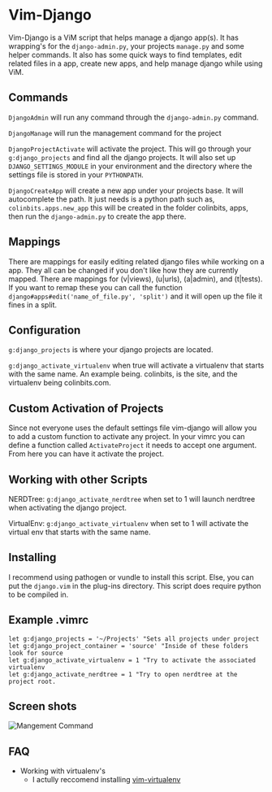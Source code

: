 Vim-Django
===============================================================================

Vim-Django is a ViM script that helps manage a django app(s). It has wrapping's
for the ``django-admin.py``, your projects ``manage.py`` and some helper
commands. It also has some quick ways to find templates, edit related files
in a app, create new apps, and help manage django while using ViM.


Commands
-------------------------------------------------------------------------------

``DjangoAdmin`` will run any command through the ``django-admin.py``
command.

``DjangoManage`` will run the management command for the project

``DjangoProjectActivate`` will activate the project. This will go through
your ``g:django_projects`` and find all the django projects. It will also
set up ``DJANGO_SETTINGS_MODULE`` in your environment and the directory
where the settings file is stored in your ``PYTHONPATH``.

``DjangoCreateApp`` will create a new app under your projects base. It will
autocomplete the path. It just needs is a python path such as,
``colinbits.apps.new_app`` this will be created in the folder colinbits,
apps, then run the ``django-admin.py`` to create the app there.



Mappings
-------------------------------------------------------------------------------

There are mappings for easily editing related django files while working on a
app. They all can be changed if you don't like how they are currently mapped.
There are mappings for (v|views), (u|urls), (a|admin),
and (t|tests). If you want to remap these you can call the function
``django#apps#edit('name_of_file.py', 'split')`` and it will open up
the file it fines in a split.


Configuration
-------------------------------------------------------------------------------

``g:django_projects`` is where your django projects are located.

``g:django_activate_virtualenv`` when true will activate a virtualenv that
starts with the same name. An example being. colinbits, is the site, and the
virtualenv being colinbits.com.


Custom Activation of Projects
-------------------------------------------------------------------------------

Since not everyone uses the default settings file vim-django will allow you to
add a custom function to activate any project. In your vimrc you can define a
function called ``ActivateProject`` it needs to accept one argument. From here
you can have it activate the project.

Working with other Scripts
-------------------------------------------------------------------------------

NERDTree:
    ``g:django_activate_nerdtree`` when set to 1 will launch nerdtree when
    activating the django project.

VirtualEnv:
    ``g:django_activate_virtualenv`` when set to 1 will activate the virtual
    env that starts with the same name.


Installing
-------------------------------------------------------------------------------

I recommend using pathogen or vundle to install this script. Else, you can
put the ``django.vim`` in the plug-ins directory. This script does require
python to be compiled in.

Example .vimrc
------------------------------------------------------------------------------
```vim
let g:django_projects = '~/Projects' "Sets all projects under project
let g:django_project_container = 'source' "Inside of these folders look for source
let g:django_activate_virtualenv = 1 "Try to activate the associated virtualenv
let g:django_activate_nerdtree = 1 "Try to open nerdtree at the project root.
```

Screen shots
-------------------------------------------------------------------------------

![Mangement Command](http://i.imgur.com/NYd9d.png)


FAQ
------------------------------------------------------------------------------

* Working with virtualenv's
    * I actully reccomend installing [vim-virtualenv](https://github.com/jmcantrell/vim-virtualenv)
